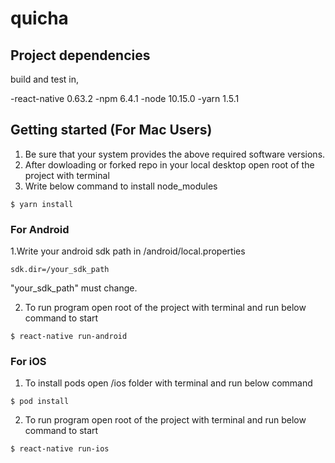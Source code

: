 # quicha

## Project dependencies

build and test in,

-react-native 0.63.2
-npm 6.4.1
-node 10.15.0
-yarn 1.5.1


## Getting started (For Mac Users)

1. Be sure that your system provides the above required software versions.
2. After dowloading or forked repo in your local desktop open root of the project with terminal
3. Write below command to install node_modules

`$ yarn install`

### For Android

1.Write your android sdk path in /android/local.properties

`sdk.dir=/your_sdk_path`

"your_sdk_path" must change.

2. To run program open root of the project with terminal and run below command to start

`$ react-native run-android`

### For iOS

1. To install pods open /ios folder with terminal and run below command

`$ pod install`

2. To run program open root of the project with terminal and run below command to start

`$ react-native run-ios`

  
